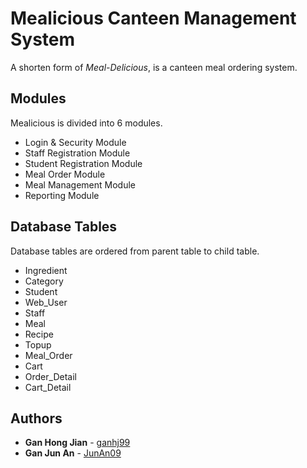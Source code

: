 # Mealicious Canteen Management System
A shorten form of *Meal-Delicious*, is a canteen meal ordering system.

## Modules
Mealicious is divided into 6 modules.
* Login & Security Module
* Staff Registration Module
* Student Registration Module
* Meal Order Module
* Meal Management Module
* Reporting Module

## Database Tables
Database tables are ordered from parent table to child table.
* Ingredient
* Category
* Student
* Web_User
* Staff
* Meal
* Recipe
* Topup
* Meal_Order
* Cart
* Order_Detail
* Cart_Detail

## Authors
* **Gan Hong Jian** - [ganhj99](https://github.com/ganhj99)
* **Gan Jun An** - [JunAn09](https://github.com/JunAn09)
